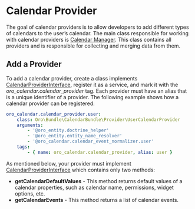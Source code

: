 <a id="bundle-docs-platform-calendar-bundle-provider"></a>

# Calendar Provider

The goal of calendar providers is to allow developers to add different types of calendars to the user’s calendar. The main class responsible for working with calendar providers is <a href="https://github.com/oroinc/OroCalendarBundle/blob/5.1/Manager/CalendarManager.php" target="_blank">Calendar Manager</a>. This class contains all providers and is responsible for collecting and merging data from them.

## Add a Provider

To add a calendar provider, create a class implements <a href="https://github.com/oroinc/OroCalendarBundle/blob/5.1/Provider/CalendarProviderInterface.php" target="_blank">CalendarProviderInterface</a>, register it as a service, and mark it with the *oro_calendar.calendar_provider* tag. Each provider must have an alias that is a unique identifier of a provider. The following example shows how a calendar provider can be registered:

```yaml
oro_calendar.calendar_provider.user:
    class: Oro\Bundle\CalendarBundle\Provider\UserCalendarProvider
    arguments:
        - '@oro_entity.doctrine_helper'
        - '@oro_entity.entity_name_resolver'
        - '@oro_calendar.calendar_event_normalizer.user'
    tags:
        - { name: oro_calendar.calendar_provider, alias: user }
```

As mentioned below, your provider must implement <a href="https://github.com/oroinc/OroCalendarBundle/blob/5.1/Provider/CalendarProviderInterface.php" target="_blank">CalendarProviderInterface</a> which contains only two methods:

- **getCalendarDefaultValues** - This method returns default values of a calendar properties, such as calendar name, permissions, widget options, etc.
- **getCalendarEvents** - This method returns a list of calendar events.

<!-- Frontend -->
